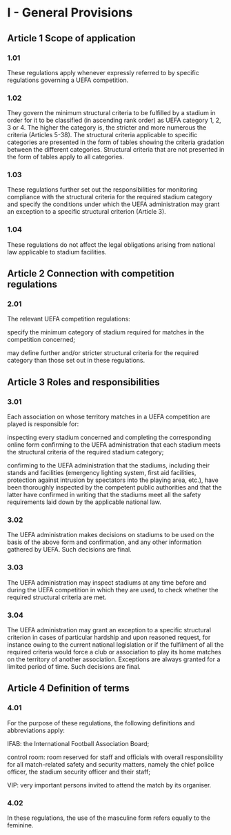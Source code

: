 # I - General Provisions

## Article 1 Scope of application

### 1.01

These regulations apply whenever expressly referred to by specific regulations governing a UEFA competition.

### 1.02

They govern the minimum structural criteria to be fulfilled by a stadium in order for it to be classified (in ascending rank order) as UEFA category 1, 2, 3 or 4. The higher the category is, the stricter and more numerous the criteria (Articles 5-38). The structural criteria applicable to specific categories are presented in the form of tables showing the criteria gradation between the different categories. Structural criteria that are not presented in the form of tables apply to all categories.

### 1.03

These regulations further set out the responsibilities for monitoring compliance with the structural criteria for the required stadium category and specify the conditions under which the UEFA administration may grant an exception to a specific structural criterion (Article 3).

### 1.04

These regulations do not affect the legal obligations arising from national law applicable to stadium facilities.

## Article 2 Connection with competition regulations

### 2.01

The relevant UEFA competition regulations:

specify the minimum category of stadium required for matches in the competition concerned;

may define further and/or stricter structural criteria for the required category than those set out in these regulations.

## Article 3 Roles and responsibilities

### 3.01

Each association on whose territory matches in a UEFA competition are played is responsible for:

inspecting every stadium concerned and completing the corresponding online form confirming to the UEFA administration that each stadium meets the structural criteria of the required stadium category;

confirming to the UEFA administration that the stadiums, including their stands and facilities (emergency lighting system, first aid facilities, protection against intrusion by spectators into the playing area, etc.), have been thoroughly inspected by the competent public authorities and that the latter have confirmed in writing that the stadiums meet all the safety requirements laid down by the applicable national law.

### 3.02

The UEFA administration makes decisions on stadiums to be used on the basis of the above form and confirmation, and any other information gathered by UEFA. Such decisions are final.

### 3.03

The UEFA administration may inspect stadiums at any time before and during the UEFA competition in which they are used, to check whether the required structural criteria are met.

### 3.04

The UEFA administration may grant an exception to a specific structural criterion in cases of particular hardship and upon reasoned request, for instance owing to the current national legislation or if the fulfilment of all the required criteria would force a club or association to play its home matches on the territory of another association. Exceptions are always granted for a limited period of time. Such decisions are final.

## Article 4 Definition of terms

### 4.01

For the purpose of these regulations, the following definitions and abbreviations apply:

IFAB: the International Football Association Board;

control room: room reserved for staff and officials with overall responsibility for all match-related safety and security matters, namely the chief police officer, the stadium security officer and their staff;

VIP: very important persons invited to attend the match by its organiser.

### 4.02

In these regulations, the use of the masculine form refers equally to the feminine.
